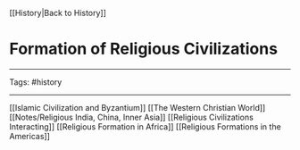 [[History|Back to History]]
# Formation of Religious Civilizations

---

Tags: #history 

---

[[Islamic Civilization and Byzantium]]
[[The Western Christian World]]
[[Notes/Religious India, China, Inner Asia]]
[[Religious Civilizations Interacting]]
[[Religious Formation in Africa]]
[[Religious Formations in the Americas]]